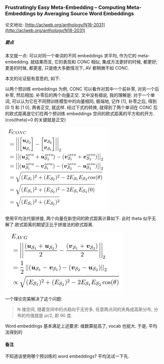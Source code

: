 ### Frustratingly Easy Meta-Embedding – Computing Meta-Embeddings by Averaging Source Word Embeddings

论文地址: [http://aclweb.org/anthology/N18-2031](http://aclweb.org/anthology/N18-2031)

##### 要点

本文就一点: 可以对同一个单词的不同 embeddings 求平均, 作为它的 meta-embedding. 就结果而言, 它的表现和 CONC 相似, 集成方法更好的时候, 都更好; 更差的时候, 都更差, 只是绝大多数情况下, AV 都稍微不如 CONC.

本文的论证挺有意思的, 如下:

以两个预训练 embeddings 为例, CONC 可以看作对其中一个前补零, 对另一个后补零, 然后相加. 补零后的两个向量正交. 文中没有细说, 我的理解是: 对于一个单词, 可以认为它在不同预训练模型中的向量相同, 极端地, 记作 [1], 补零之后, 得到 [0 1] 和 [1 0], 两者正交, 就这样. 经过下式的转换, 就得到了两个单词在 CONC 后的欧式距离是它们在两个预训练 embeddings 空间的欧式距离的平方和的开方. (cos(theta)=0 的关键就是正交)

![E conc](../../img/11/wme_e_conc.png)

使用平均法代替拼接, 两个向量在新空间的欧式距离计算如下. 此时 theta 似乎无解了.欧式距离的期望正比于拼接法的欧式距离.

![E avg](../../img/11/wme_e_avg.png)

一个理论完美解决了这个问题:

> N 维空间, 随着空间中的点趋向于无穷多, 任意两点间的夹角成高斯分布, 分布的均值就是 pi/2, 即 90 度.

Word embeddings 基本满足上述要求: 维数算挺高了, vocab 也挺大. 于是, 平均法得到的

#### 备注

不知道该使用哪个预训练的 word embeddings? 平均法试一下先.
